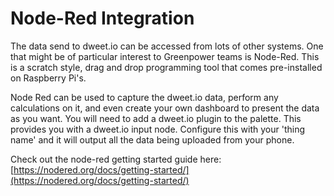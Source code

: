 # Node-Red Integration

The data send to dweet.io can be accessed from lots of other systems. One that might be of particular interest to Greenpower teams is Node-Red. This is a scratch style, drag and drop programming tool that comes pre-installed on Raspberry Pi's.

Node Red can be used to capture the dweet.io data, perform any calculations on it, and even create your own dashboard to present the data as you want. You will need to add a dweet.io plugin to the palette. This provides you with a dweet.io input node. Configure this with your 'thing name' and it will output all the data being uploaded from your phone.

Check out the node-red getting started guide here: [https://nodered.org/docs/getting-started/](https://nodered.org/docs/getting-started/)

